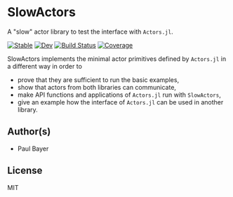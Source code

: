 # SlowActors

A "slow" actor library to test the interface with `Actors.jl`.

[![Stable](https://img.shields.io/badge/docs-stable-blue.svg)](https://JuliaActors.github.io/SlowActors.jl/stable)
[![Dev](https://img.shields.io/badge/docs-dev-blue.svg)](https://JuliaActors.github.io/SlowActors.jl/dev)
[![Build Status](https://github.com/JuliaActors/SlowActors.jl/workflows/CI/badge.svg)](https://github.com/JuliaActors/SlowActors.jl/actions)
[![Coverage](https://codecov.io/gh/JuliaActors/SlowActors.jl/branch/master/graph/badge.svg)](https://codecov.io/gh/JuliaActors/SlowActors.jl)

SlowActors implements the minimal actor primitives defined by `Actors.jl` in a different way in order to

- prove that they are sufficient to run the basic examples,
- show that actors from both libraries can communicate,
- make API functions and applications of `Actors.jl` run with `SlowActors`,
- give an example how the interface of `Actors.jl` can be used in another library.

## Author(s)

- Paul Bayer

## License

MIT
